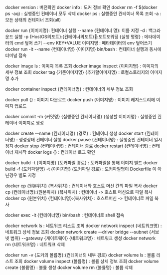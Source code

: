 docker version : 버전확인
docker info : 도커 정보 확인
docker rm -f $(docker ps -aq) : 실행중인 컨테이너 모두 삭제
docker ps : 실행중인 컨테이너 목록 조회
	-a : 모든 상태의 컨테이너 조회(all)
	
docker run {이미지명}: 컨테이너 실행
	--name {컨테이너 명}: 이름 지정
	-d : 백그라운드 실행
	-p {HostOS의포트}:{컨테이너의포트}:포트포워딩
	{실행 명령} : 메타데이터의 cmd 덮어 쓰기
	--env KEY+VALUE 이미지명 : 메타데이터의 env 덮어쓰기
docker run -it --name {컨테이너명} {이미지명} bin/bash : 컨테이너 실행과 동시에 터미널 접속

docker image ls : 이미지 목록 조회
docker image inspect {이미지명} : 이미지의 세부 정보 조회
docker tag {기존이미지명} {추가할이미지명} : 로컬스토리지의 이미지명 추가

docker container inspect {컨테이너명} : 컨테이너의 세부 정보 조회

docker pull {} : 이미지 다운로드
docker push {이미지명} : 이미지 레지스트리에 이미지 업로드

docker commit -m {커밋명} {실행중인 컨테이너명} {생성할 이미지명} : 실행중인 컨테이너 이미지로 생성

docker create --name {컨테이너명} {경로} : 컨테이너 생성
docker start {컨테이너명} : 생성상태 컨테이너 실행
docker pause {컨테이너명} : 실행중인 컨테이너 일시정지
docker stop {컨테이너명} : 컨테이너 종료
docker restart {컨테이너명} : 컨테이너 재시작
docker logs {} : 컨테이너 로그 확인

docker build -t {이미지명} {도커파일 경로} : 도커파일을 통해 이미지 빌드
docker build -f {도커파일명} -t {이미지명} {도커파일 경로} : 도커파일명이 Dockerfile 이 아닌경우 별도 지정

docker cp {원본위치} {복사위치} : 컨테이너와 호스트 머신 간의 파일 복사
docker cp {컨테이너명}:{원본위치} {복사위치} : 컨테이너 -> 호스트 머신으로 파일 복사
docker cp {원본위치} {컨테이너명}:{복사위치} : 호스트머신 -> 컨테이너로 파일 복사

docker exec -it {컨테이너명} bin/bash : 컨테이너로 shell 접속

docker network ls : 네트워크 리스트 조회
docker network inspect {네트워크명} : 네트워크 상세 정보 조회
docker network create --driver bridge --subnet {서브넷 범위} --gateway {게이트웨이} {네트워크명} : 네트워크 생성
docker network rm {네트워크명} : 네트워크 삭제

docker run -v {도커의 볼륨명}:{컨테이너의 내부 경로}
docker volume ls : 볼륨 리스트 조회
docker volume inspect {볼륨명} : 볼륨 상세 정보 조회
docker volume create {볼륨명} : 볼륨 생성
docker volume rm {볼륨명} : 볼륨 삭제

